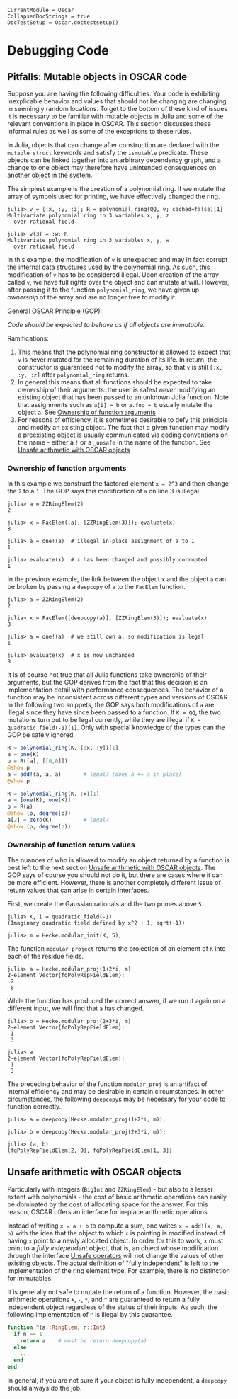 ```@meta
CurrentModule = Oscar
CollapsedDocStrings = true
DocTestSetup = Oscar.doctestsetup()
```

# Debugging Code

## Pitfalls: Mutable objects in OSCAR code

Suppose you are having the following difficulties. Your code is exhibiting
inexplicable behavior and values that should not be changing are changing in
seemingly random locations. To get to the bottom of these kind of issues
it is necessary to be familiar with mutable objects in Julia and some of the
relevant conventions in place in OSCAR. This section discusses these
informal rules as well as some of the exceptions to these rules.

In Julia, objects that can change after construction are declared with the
`mutable struct` keywords and satisfy the `ismutable` predicate.
These objects can be linked together into an arbitrary dependency graph, and
a change to one object may therefore have unintended consequences on another
object in the system.

The simplest example is the creation of a polynomial ring. If we mutate the
array of symbols used for printing, we have effectively changed the ring.

```jldoctest
julia> v = [:x, :y, :z]; R = polynomial_ring(QQ, v; cached=false)[1]
Multivariate polynomial ring in 3 variables x, y, z
  over rational field

julia> v[3] = :w; R
Multivariate polynomial ring in 3 variables x, y, w
  over rational field
```

In this example, the modification of `v` is unexpected and may in fact corrupt
the internal data structures used by the polynomial ring. As such, this
modification of `v` has to be considered illegal. Upon creation of the array
called `v`, we have full rights over the object and can mutate at will.
However, after passing it to the function `polynomial_ring`, we have given up
*ownership* of the array and are no longer free to modify it.

General OSCAR Principle (GOP):

*Code should be expected to behave as if all objects are immutable.*

Ramifications:

1. This means that the polynomial ring constructor is allowed to expect that `v`
   is never mutated for the remaining duration of its life. In return, the
   constructor is guaranteed not to modify the array, so that `v` is still
   `[:x, :y, :z]` after `polynomial_ring` returns.
2. In general this means that all functions should be expected to take ownership
   of their arguments: the user is safest *never* modifying an existing object
   that has been passed to an unknown Julia function. Note that assignments
   such as `a[i] = b` or `a.foo = b` usually mutate the object `a`.
   See [Ownership of function arguments](@ref)
3. For reasons of efficiency, it is sometimes desirable to defy this principle
   and modify an existing object. The fact that a given function may modify a
   preexisting object is usually communicated via coding conventions on the
   name - either a `!` or a `_unsafe` in the name of the function.
   See [Unsafe arithmetic with OSCAR objects](@ref)

### Ownership of function arguments

In this example we construct the factored element `x = 2^3` and then change the
`2` to a `1`. The GOP says this modification of `a` on line 3 is illegal.

```jldoctest
julia> a = ZZRingElem(2)
2

julia> x = FacElem([a], [ZZRingElem(3)]); evaluate(x)
8

julia> a = one!(a)  # illegal in-place assignment of a to 1
1

julia> evaluate(x)  # x has been changed and possibly corrupted
1
```

In the previous example, the link between the object `x` and the object `a` can
be broken by passing a `deepcopy` of `a` to the `FacElem` function.

```jldoctest
julia> a = ZZRingElem(2)
2

julia> x = FacElem([deepcopy(a)], [ZZRingElem(3)]); evaluate(x)
8

julia> a = one!(a)  # we still own a, so modification is legal
1

julia> evaluate(x)  # x is now unchanged
8
```

It is of course not true that all Julia functions take ownership of their
arguments, but the GOP derives from the fact that this decision is an
implementation detail with performance consequences. The behavior of a
function may be inconsistent across different types and versions of OSCAR.
In the following two snippets, the GOP says both modifications of `a` are
illegal since they have since been passed to a function. If `K = QQ`, the two
mutations turn out to be legal currently, while they are illegal if
`K = quadratic_field(-1)[1]`. Only with special knowledge of the types can the
GOP be safely ignored.

```julia
R = polynomial_ring(K, [:x, :y])[1]
a = one(K)
p = R([a], [[0,0]])
@show p
a = add!(a, a, a)       # legal? (does a += a in-place)
@show p
```

```julia
R = polynomial_ring(K, :x)[1]
a = [one(K), one(K)]
p = R(a)
@show (p, degree(p))
a[2] = zero(K)          # legal?
@show (p, degree(p))
```

### Ownership of function return values

The nuances of who is allowed to modify an object returned by a function is
best left to the next section [Unsafe arithmetic with OSCAR objects](@ref).
The GOP says of course you should not do it, but there are cases where it can
be more efficient. However, there is another completely different issue of
return values that can arise in certain interfaces.

First, we create the Gaussian rationals and the two primes above `5`.

```jldoctest ex_ownership
julia> K, i = quadratic_field(-1)
(Imaginary quadratic field defined by x^2 + 1, sqrt(-1))

julia> m = Hecke.modular_init(K, 5);
```

The function `modular_project` returns the projection of an element of `K` into
each of the residue fields.

```jldoctest ex_ownership
julia> a = Hecke.modular_proj(1+2*i, m)
2-element Vector{fqPolyRepFieldElem}:
 2
 0
```

While the function has produced the correct answer, if we run it again on a
different input, we will find that `a` has changed.

```jldoctest ex_ownership
julia> b = Hecke.modular_proj(2+3*i, m)
2-element Vector{fqPolyRepFieldElem}:
 1
 3

julia> a
2-element Vector{fqPolyRepFieldElem}:
 1
 3
```

The preceding behavior of the function `modular_proj` is an artifact of
internal efficiency and may be desirable in certain circumstances. In other
circumstances, the following `deepcopy`s may be necessary for your code to
function correctly.


```jldoctest ex_ownership
julia> a = deepcopy(Hecke.modular_proj(1+2*i, m));

julia> b = deepcopy(Hecke.modular_proj(2+3*i, m));

julia> (a, b)
(fqPolyRepFieldElem[2, 0], fqPolyRepFieldElem[1, 3])
```

## Unsafe arithmetic with OSCAR objects

Particularly with integers (`BigInt` and `ZZRingElem`) - but also to a lesser extent
with polynomials - the cost of basic arithmetic operations can easily be
dominated by the cost of allocating space for the answer. For this reason,
OSCAR offers an interface for in-place arithmetic operations.

Instead of writing `x = a + b` to compute a sum, one writes `x = add!(x, a, b)`
with the idea that the object to which `x` is pointing is modified instead of
having `x` point to a newly allocated object. In order for this to work, `x`
must point to a *fully independent* object, that is, an object whose
modification through the interface [Unsafe operators](@ref) will not change
the values of other existing objects.
The actual definition of "fully independent" is left to the implementation of
the ring element type. For example, there is no distinction for immutables.

It is generally not safe to mutate the return of a function. However, the
basic arithmetic operations `+`, `-`, `*`, and `^` are guaranteed to return
a fully independent object regardless of the status of their inputs.
As such, the following implementation of `^` is illegal by this guarantee.

```julia
function ^(a::RingElem, n::Int)
  if n == 1
    return a    # must be return deepcopy(a)
  else
    ...
  end
end
```

In general, if you are not sure if your object is fully independent,
a `deepcopy` should always do the job.
